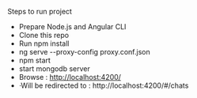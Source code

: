 Steps to run project

* Prepare Node.js and Angular CLI
* Clone this repo
* Run npm install
* ng serve --proxy-config proxy.conf.json
* npm start
* start mongodb server
* Browse : [http://localhost:4200/](http://localhost:4200/)
* ·Will be redirected to : http://localhost:4200/#/chats
